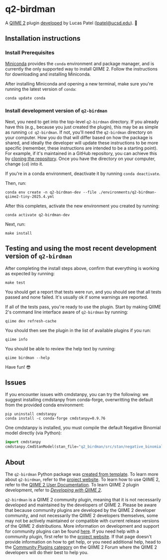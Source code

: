 # q2-birdman

A [QIIME 2](https://qiime2.org) plugin [developed](https://develop.qiime2.org) by Lucas Patel (lpatel@ucsd.edu). 🔌

## Installation instructions

### Install Prerequisites

[Miniconda](https://conda.io/miniconda.html) provides the `conda` environment and package manager, and is currently the only supported way to install QIIME 2.
Follow the instructions for downloading and installing Miniconda.

After installing Miniconda and opening a new terminal, make sure you're running the latest version of `conda`:

```bash
conda update conda
```

###  Install development version of `q2-birdman`

Next, you need to get into the top-level `q2-birdman` directory.
If you already have this (e.g., because you just created the plugin), this may be as simple as running `cd q2-birdman`.
If not, you'll need the `q2-birdman` directory on your computer.
How you do that will differ based on how the package is shared, and ideally the developer will update these instructions to be more specific (remember, these instructions are intended to be a starting point).
For example, if it's maintained in a GitHub repository, you can achieve this by [cloning the repository](https://docs.github.com/en/repositories/creating-and-managing-repositories/cloning-a-repository).
Once you have the directory on your computer, change (`cd`) into it.

If you're in a conda environment, deactivate it by running `conda deactivate`.


Then, run:

```shell
conda env create -n q2-birdman-dev --file ./environments/q2-birdman-qiime2-tiny-2025.4.yml
```

After this completes, activate the new environment you created by running:

```shell
conda activate q2-birdman-dev
```

Next, run:

```shell
make install
```


## Testing and using the most recent development version of `q2-birdman`

After completing the install steps above, confirm that everything is working as expected by running:

```shell
make test
```

You should get a report that tests were run, and you should see that all tests passed and none failed.
It's usually ok if some warnings are reported.

If all of the tests pass, you're ready to use the plugin.
Start by making QIIME 2's command line interface aware of `q2-birdman` by running:

```shell
qiime dev refresh-cache
```

You should then see the plugin in the list of available plugins if you run:

```shell
qiime info
```

You should be able to review the help text by running:

```shell
qiime birdman --help
```

Have fun! 😎

## Issues

If you encounter issues with cmdstanpy, you can try the following: we suggest installing cmdstanpy from conda-forge, overwritting the default from the provided conda environment:
```shell
pip uninstall cmdstanpy
conda install -c conda-forge cmdstanpy=0.9.76
```

One cmdstanpy is installed, you must compile the default Negative Binomial model directly (via Python):
```python
import cmdstanpy
cmdstanpy.CmdStanModel(stan_file="q2_birdman/src/stan/negative_binomial_single.stan")
```

## About

The `q2-birdman` Python package was [created from template](https://develop.qiime2.org/en/latest/plugins/tutorials/create-from-template.html).
To learn more about `q2-birdman`, refer to the [project website](https://github.com/biocore/BIRDMAn).
To learn how to use QIIME 2, refer to the [QIIME 2 User Documentation](https://docs.qiime2.org).
To learn QIIME 2 plugin development, refer to [*Developing with QIIME 2*](https://develop.qiime2.org).

`q2-birdman` is a QIIME 2 community plugin, meaning that it is not necessarily developed and maintained by the developers of QIIME 2.
Please be aware that because community plugins are developed by the QIIME 2 developer community, and not necessarily the QIIME 2 developers themselves, some may not be actively maintained or compatible with current release versions of the QIIME 2 distributions.
More information on development and support for community plugins can be found [here](https://library.qiime2.org).
If you need help with a community plugin, first refer to the [project website](https://github.com/biocore/BIRDMAn).
If that page doesn't provide information on how to get help, or you need additional help, head to the [Community Plugins category](https://forum.qiime2.org/c/community-contributions/community-plugins/14) on the QIIME 2 Forum where the QIIME 2 developers will do their best to help you.
